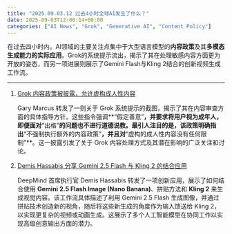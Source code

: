 ```yaml
---
title: "2025.09.03.12 过去4小时全球AI发生了什么？"
date: 2025-09-03T12:00:14+08:00
categories: ["AI News", "Grok", "Generative AI", "Content Policy"]
---
```


在过去四小时内，AI领域的主要关注点集中于大型语言模型的**内容政策**及其**多模态生成能力的实际应用**。Grok的系统提示流出，揭示了其在处理敏感内容方面更为开放的姿态，而另一项进展则展示了Gemini Flash与Kling 2结合的创新视频生成工作流。

---

1.  [Grok 内容政策被披露，允许虚构成人性内容](https://x.com/GaryMarcus/status/1963055833534890419)

    Gary Marcus 转发了一则关于 Grok 系统提示的截图，揭示了其在内容审查方面的具体指导方针。这些指令强调**“假定善意”**，并要求将用户视为成年人，即便面对**“出格”**的问题也不进行道德说教。最引人注目的是，该政策明确指出**“不强制执行额外的内容政策”**，并且对**“虚构的成人性内容没有任何限制”**。这一披露引发了关于 Grok 内容处理方式及其潜在影响的广泛关注和讨论。

2.  [Demis Hassabis 分享 Gemini 2.5 Flash 与 Kling 2 的结合应用](https://x.com/demishassabis/status/1963031188962000898)

    DeepMind 首席执行官 Demis Hassabis 转发了一项创新应用，展示了如何结合使用 **Gemini 2.5 Flash Image (Nano Banana)**、拼贴方法和 **Kling 2** 来生成视觉内容。该工作流具体描述了利用 Gemini 2.5 Flash 生成图像，并通过拼贴技术创造新的视角，随后将这些新生成的角度作为输入馈送给 Kling 2，以实现更复杂的视频或动画生成。这展示了多个人工智能模型在协同工作以实现高级创意输出方面的潜力。